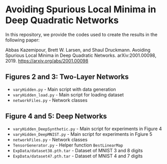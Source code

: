 # Avoiding Spurious Local Minima in Deep Quadratic Networks

In this repository, we provide the codes used to create the results in the following paper:

Abbas Kazemipour, Brett W. Larsen, and Shaul Druckmann. Avoiding Spurious Local Minima in Deep Quadratic Networks. 
arXiv:2001.00098, 2019. https://arxiv.org/abs/2001.00098

## Figures 2 and 3: Two-Layer Networks

* `varyHidden.py` - Main script with data generation
* `varyHidden_load.py` - Main script for loading dataset
* `networkFiles.py` - Network classes

## Figure 4 and 5: Deep Networks

* `varyHidden_DeepSynthetic.py` - Main script for experiments in Figure 4
* `varyHidden_DeepMNIST.py` - Main script for experiments in Fgiure 5
* `networkFiles.py` - Network classes
* `TensorGenerator.py` - Helper function `BestLinearMap`
* `ExpData/dataset38.pth.tar` - Dataset of MNIST 3 and 8 digits
* `ExpData/dataset47.pth.tar` - Dataset of MNIST 4 and 7 digits


